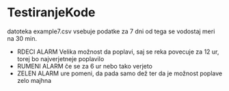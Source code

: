 # TestiranjeKode

datoteka example7.csv vsebuje podatke za 7 dni od tega se vodostaj meri na 30 min.

- RDECI ALARM Velika možnost da poplavi, saj se reka povecuje za 12 ur, torej bo najverjetneje poplavilo
- RUMENI ALARM če se za 6 ur nebo tako verjeto 
- ZELEN ALARM ure pomeni, da pada samo dež ter da je možnost poplave zelo majhna

